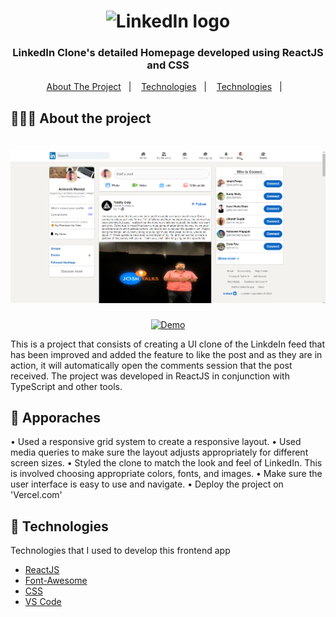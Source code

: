 <h1 align="center">
	<img alt="LinkedIn logo" src="https://upload.wikimedia.org/wikipedia/commons/f/f8/LinkedIn_icon_circle.svg" height="150px" width="150px" />
</h1>

<h3 align="center">
  LinkedIn Clone's detailed Homepage developed using ReactJS and CSS
</h3>


<p align="center">
  <a href="#-about-the-project">About The Project</a>&nbsp;&nbsp;&nbsp;|&nbsp;&nbsp;&nbsp;
  <a href="#-technologies">Technologies</a>&nbsp;&nbsp;&nbsp;|&nbsp;&nbsp;&nbsp;
	<a href="#-apporaches">Technologies</a>&nbsp;&nbsp;&nbsp;|&nbsp;&nbsp;&nbsp;
</p>

## 👨🏻‍💻 About the project

<h1 align="center">
	<img alt="Project Screenshot" src="https://github.com/animeshmandal4400/totalitycorp-frontend-challenge/blob/main/src/assets/Screenshot.png" />
</h1>

<p align="center">
  <a href="https://totalitycorp-frontend-challenge-seven.vercel.app/"><img alt="Demo" src="https://www.google.com/url?sa=i&url=https%3A%2F%2Fkarmanivero.us%2Fblog%2Fvercel-preview-branch-weirdness%2F&psig=AOvVaw0JS2LwBJehs13hQdKeRNNZ&ust=1666531736723000&source=images&cd=vfe&ved=0CA0QjRxqFwoTCJCIjdP48_oCFQAAAAAdAAAAABAK" target="_blank"></img></a>

<p>This is a project that consists of creating a UI clone of the LinkdeIn feed that has been improved and added the feature to like the post and as they are in action, it will automatically open the comments session that the post received. The project was developed in ReactJS in conjunction with TypeScript and other tools.</p>

## 🚚 Apporaches

• Used a responsive grid system to create a responsive layout.
• Used media queries to make sure the layout adjusts appropriately for different screen sizes.
• Styled the clone to match the look and feel of LinkedIn. This is involved choosing appropriate colors, fonts, and images.
• Make sure the user interface is easy to use and navigate.
• Deploy the project on 'Vercel.com'

## 🚀 Technologies

Technologies that I used to develop this frontend app

- [ReactJS](https://nodejs.org/en)
- [Font-Awesome](https://fontawesome.com/)
- [CSS](https://developer.mozilla.org/en-US/docs/Web/CSS)
- [VS Code](https://code.visualstudio.com)

